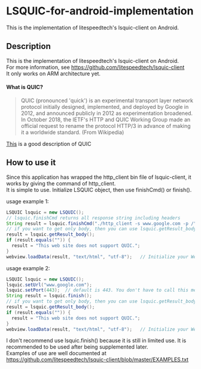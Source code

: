 # LSQUIC-for-android-implementation
This is the implementation of litespeedtech's lsquic-client on Android.

## Description
This is the implementation of litespeedtech's lsquic-client on Android.<br/>
For more information, see https://github.com/litespeedtech/lsquic-client<br/>
It only works on ARM architecture yet.

#### What is QUIC?
> QUIC (pronounced 'quick') is an experimental transport layer network protocol initially designed, implemented, and deployed by Google  in 2012, and announced publicly in 2012 as experimentation broadened.<br/>
> In October 2018, the IETF's HTTP and QUIC Working Group made an official request to rename the protocol HTTP/3 in advance of making it a worldwide standard. (From Wikipedia)

[This](https://www.chromium.org/quic) is a good description of QUIC

## How to use it
Since this application has wrapped the http_client bin file of lsquic-client, it works by giving the command of http_client.<br/>
It is simple to use. Initialize LSQUIC object, then use finishCmd() or finish().

usage example 1:
```Java
LSQUIC lsquic = new LSQUIC();
// lsquic.finishCmd returns all response string including headers
String result = lsquic.finishCmd("./http_client -s www.google.com -p /");
// if you want to get only body, then you can use lsquic.getResult_body();
result = lsquic.getResult_body();
if (result.equals("")) {
  result = "This web site does not support QUIC.";
}
webview.loadData(result, "text/html", "utf-8");   // Initialize your WebView before
```
usage example 2:
```Java
LSQUIC lsquic = new LSQUIC();
lsquic.setUrl("www.google.com");
lsquic.setPort(443);  // default is 443. You don't have to call this method if the port number is 443.
String result = lsquic.finish();
// if you want to get only body, then you can use lsquic.getResult_body();
result = lsquic.getResult_body();
if (result.equals("")) {
  result = "This web site does not support QUIC.";
}
webview.loadData(result, "text/html", "utf-8");   // Initialize your WebView before
```
I don't recommend use lsquic.finish() because it is still in limited use. It is recommended to be used after being supplemented later.<br/>
Examples of use are well documented at https://github.com/litespeedtech/lsquic-client/blob/master/EXAMPLES.txt


